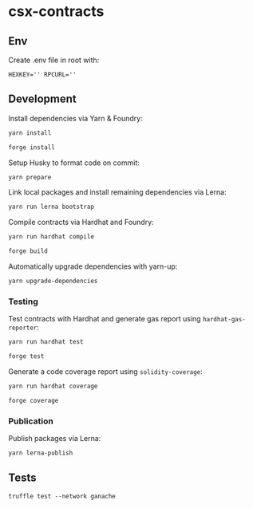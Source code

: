# csx-contracts

## Env
Create .env file in root with:

`
HEXKEY=''
RPCURL=''
`

## Development

Install dependencies via Yarn & Foundry:

```bash
yarn install

forge install
```

Setup Husky to format code on commit:

```bash
yarn prepare
```

Link local packages and install remaining dependencies via Lerna:

```bash
yarn run lerna bootstrap
```

Compile contracts via Hardhat and Foundry:

```bash
yarn run hardhat compile

forge build
```

Automatically upgrade dependencies with yarn-up:

```bash
yarn upgrade-dependencies
```

### Testing

Test contracts with Hardhat and generate gas report using `hardhat-gas-reporter`:

```bash
yarn run hardhat test

forge test
```

Generate a code coverage report using `solidity-coverage`:

```bash
yarn run hardhat coverage

forge coverage
```

### Publication

Publish packages via Lerna:

```bash
yarn lerna-publish
```

## Tests

`truffle test --network ganache`
